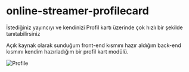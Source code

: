 # online-streamer-profilecard
İstediğiniz yayıncıyı ve kendinizi Profil kartı üzerinde çok hızlı bir şekilde tanıtabilirsiniz


Açık kaynak olarak sunduğum front-end kısmını hazır aldığım back-end kısmını kendim hazırladığım bir profil kart modülü.

![Profile](https://i.hizliresim.com/r07AGB.png)
